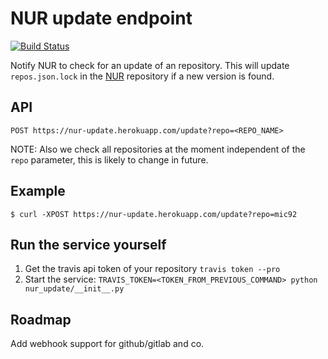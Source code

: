 # NUR update endpoint

[![Build Status](https://travis-ci.org/nix-community/nur-update.svg?branch=master)](https://travis-ci.org/nix-community/nur-update)

Notify NUR to check for an update of an repository.
This will update `repos.json.lock` in the [NUR](https://github.com/nix-community/NUR) repository if a new version is found.

## API

```
POST https://nur-update.herokuapp.com/update?repo=<REPO_NAME>
```

NOTE: Also we check all repositories at the moment independent of the `repo`
parameter, this is likely to change in future.

## Example

```console
$ curl -XPOST https://nur-update.herokuapp.com/update?repo=mic92
```

## Run the service yourself

1. Get the travis api token of your repository `travis token --pro`
2. Start the service: `TRAVIS_TOKEN=<TOKEN_FROM_PREVIOUS_COMMAND> python nur_update/__init__.py`

## Roadmap

Add webhook support for github/gitlab and co.
